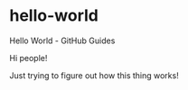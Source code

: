 # hello-world
Hello World - GitHub Guides

Hi people!

Just trying to figure out how this thing works!
